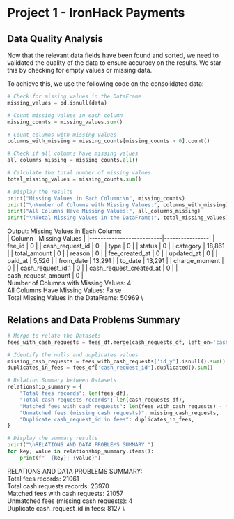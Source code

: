 # Project 1 - IronHack Payments

## Data Quality Analysis

Now that the relevant data fields have been found and sorted, we need to validated the quality of the data to ensure accuracy on the results. We star this by checking for empty values or missing
data.

To achieve this, we use the following code on the consolidated data:

```python
# Check for missing values in the DataFrame
missing_values = pd.isnull(data)

# Count missing values in each column
missing_counts = missing_values.sum()

# Count columns with missing values
columns_with_missing = missing_counts[missing_counts > 0].count()

# Check if all columns have missing values
all_columns_missing = missing_counts.all()

# Calculate the total number of missing values
total_missing_values = missing_counts.sum()

# Display the results
print("Missing Values in Each Column:\n", missing_counts)
print("\nNumber of Columns with Missing Values:", columns_with_missing)
print("All Columns Have Missing Values:", all_columns_missing)
print("\nTotal Missing Values in the DataFrame:", total_missing_values)
```

Output:
Missing Values in Each Column: \
| Column | Missing Values |
|--------------------------|----------------|
| fee_id | 0 |
| cash_request_id | 0 |
| type | 0 |
| status | 0 |
| category | 18,861 |
| total_amount | 0 |
| reason | 0 |
| fee_created_at | 0 |
| updated_at | 0 |
| paid_at | 5,526 |
| from_date | 13,291 |
| to_date | 13,291 |
| charge_moment | 0 |
| cash_request_id.1 | 0 |
| cash_request_created_at | 0 |
| cash_request_amount | 0 |
\
Number of Columns with Missing Values: 4 \
All Columns Have Missing Values: False \
Total Missing Values in the DataFrame: 50969 \

## Relations and Data Problems Summary

```python
# Merge to relate the Datasets
fees_with_cash_requests = fees_df.merge(cash_requests_df, left_on='cash_request_id', right_on='id', how='left')

# Identify the nulls and duplicates values
missing_cash_requests = fees_with_cash_requests['id_y'].isnull().sum()
duplicates_in_fees = fees_df['cash_request_id'].duplicated().sum()

# Relation Summary between Datasets
relationship_summary = {
    "Total fees records": len(fees_df),
    "Total cash requests records": len(cash_requests_df),
    "Matched fees with cash requests": len(fees_with_cash_requests) - missing_cash_requests,
    "Unmatched fees (missing cash requests)": missing_cash_requests,
    "Duplicate cash_request_id in fees": duplicates_in_fees,
}

# Display the summary results
print("\nRELATIONS AND DATA PROBLEMS SUMMARY:")
for key, value in relationship_summary.items():
    print(f"  {key}: {value}")
```

RELATIONS AND DATA PROBLEMS SUMMARY: \
Total fees records: 21061 \
Total cash requests records: 23970 \
Matched fees with cash requests: 21057 \
Unmatched fees (missing cash requests): 4 \
Duplicate cash_request_id in fees: 8127 \
